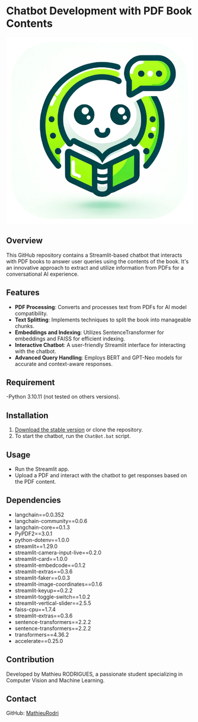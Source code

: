 # Chatbot Development with PDF Book Contents


![ChatBot Logo](https://github.com/MathieuRodri/Chatbot/blob/main/assets/logo.png)


## Overview
This GitHub repository contains a Streamlit-based chatbot that interacts with PDF books to answer user queries using the contents of the book. It's an innovative approach to extract and utilize information from PDFs for a conversational AI experience.

## Features
- **PDF Processing**: Converts and processes text from PDFs for AI model compatibility.
- **Text Splitting**: Implements techniques to split the book into manageable chunks.
- **Embeddings and Indexing**: Utilizes SentenceTransformer for embeddings and FAISS for efficient indexing.
- **Interactive Chatbot**: A user-friendly Streamlit interface for interacting with the chatbot.
- **Advanced Query Handling**: Employs BERT and GPT-Neo models for accurate and context-aware responses.

## Requirement
-Python 3.10.11 (not tested on others versions).

## Installation
1. [Download the stable version](https://github.com/MathieuRodri/Chatbot/releases/tag/1.1) or clone the repository.
2. To start the chatbot, run the `ChatBot.bat` script.

## Usage
- Run the Streamlit app.
- Upload a PDF and interact with the chatbot to get responses based on the PDF content.

## Dependencies
- langchain==0.0.352
- langchain-community==0.0.6
- langchain-core==0.1.3
- PyPDF2==3.0.1
- python-dotenv==1.0.0
- streamlit==1.29.0
- streamlit-camera-input-live==0.2.0
- streamlit-card==1.0.0
- streamlit-embedcode==0.1.2
- streamlit-extras==0.3.6
- streamlit-faker==0.0.3
- streamlit-image-coordinates==0.1.6
- streamlit-keyup==0.2.2
- streamlit-toggle-switch==1.0.2
- streamlit-vertical-slider==2.5.5
- faiss-cpu==1.7.4
- streamlit-extras==0.3.6
- sentence-transformers==2.2.2
- sentence-transformers==2.2.2
- transformers==4.36.2
- accelerate==0.25.0


## Contribution
Developed by Mathieu RODRIGUES, a passionate student specializing in Computer Vision and Machine Learning.

## Contact
GitHub: [MathieuRodri](https://github.com/MathieuRodri)
